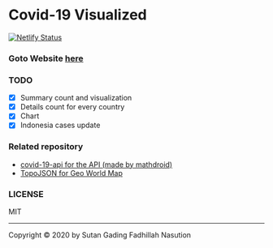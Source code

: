 # Covid-19 Visualized

[![Netlify Status](https://api.netlify.com/api/v1/badges/50106a8f-ac07-47fa-97b8-6652f1c00f75/deploy-status)](https://app.netlify.com/sites/brave-ptolemy-6ebec8/deploys)

### Goto Website [here](https://covid19.sutanlab.id)

### TODO
- [x] Summary count and visualization
- [x] Details count for every country
- [x] Chart
- [x] Indonesia cases update

### Related repository
- [covid-19-api for the API (made by mathdroid)](https://github.com/mathdroid/covid-19-api)
- [TopoJSON for Geo World Map](https://github.com/topojson/topojson)

### LICENSE
MIT

---

Copyright © 2020 by Sutan Gading Fadhillah Nasution